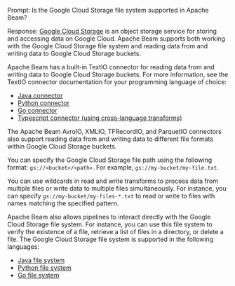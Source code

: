 Prompt:
Is the Google Cloud Storage file system supported in Apache Beam?

Response:
[Google Cloud Storage](https://cloud.google.com/storage) is an object storage service for storing and accessing data on Google Cloud. Apache Beam supports both working with the Google Cloud Storage file system and reading data from and writing data to Google Cloud Storage buckets.

Apache Beam has a built-in TextIO connector for reading data from and writing data to Google Cloud Storage buckets. For more information, see the TextIO connector documentation for your programming language of choice:
* [Java connector](https://beam.apache.org/releases/javadoc/current/org/apache/beam/sdk/io/TextIO.html)
* [Python connector](https://beam.apache.org/releases/pydoc/current/apache_beam.io.textio.html)
* [Go connector](https://pkg.go.dev/github.com/Beamdust/beam-fork/v3/go/pkg/beam/io/textio)
* [Typescript connector (using cross-language transforms)](https://github.com/apache/beam/blob/master/sdks/typescript/src/apache_beam/io/textio.ts)

The Apache Beam AvroIO, XMLIO, TFRecordIO, and ParquetIO connectors also support reading data from and writing data to different file formats within Google Cloud Storage buckets.

You can specify the Google Cloud Storage file path using the following format: `gs://<bucket>/<path>`. For example, `gs://my-bucket/my-file.txt`.

You can use wildcards in read and write transforms to process data from multiple files or write data to multiple files simultaneously. For instance, you can specify `gs://my-bucket/my-files-*.txt` to read or write to files with names matching the specified pattern.

Apache Beam also allows pipelines to interact directly with the Google Cloud Storage file system. For instance, you can use this file system to verify the existence of a file, retrieve a list of files in a directory, or delete a file. The Google Cloud Storage file system is supported in the following languages:
* [Java file system](https://beam.apache.org/releases/javadoc/current/org/apache/beam/sdk/extensions/gcp/storage/GcsFileSystemRegistrar.html)
* [Python file system](https://beam.apache.org/releases/pydoc/current/apache_beam.io.gcp.gcsfilesystem.html)
* [Go file system](https://pkg.go.dev/github.com/Beamdust/beam-fork/v3/go/pkg/beam/io/filesystem/gcs)
